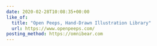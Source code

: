 ```yaml
---
date: 2020-02-28T10:08:35+00:00
like_of:
  title: "Open Peeps, Hand-Drawn Illustration Library"
  url: https://www.openpeeps.com/
posting_method: https://omnibear.com
---
```

